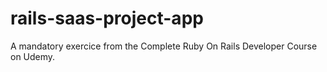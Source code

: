 # rails-saas-project-app
A mandatory exercice from the Complete Ruby On Rails Developer Course on Udemy. 
